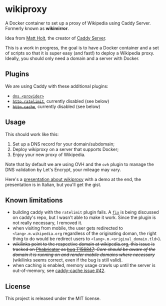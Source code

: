 # wikiproxy

A Docker container to set up a proxy of Wikipedia using Caddy Server. Formerly
known as **wikimirror**.

Idea from [Matt Holt](https://twitter.com/mholt6/status/858356637937016832), the
creator of [Caddy Server](https://caddyserver.com/).

This is a work in progress, the goal is to have a Docker container and a set of
scripts so that it is super easy (and fast!) to deploy a Wikipedia proxy.
Ideally, you should only need a domain and a server with Docker.

## Plugins

We are using Caddy with these additional plugins:

* [`dns <provider>`](https://caddyserver.com/docs/tls.dns.ovh)
* <s>[`http.ratelimit`](https://caddyserver.com/docs/http.ratelimit)</s>,
currently disabled (see below)
* <s>[`http.cache`](https://caddyserver.com/docs/http.cache)</s>, currently
disabled (see below)

## Usage

This should work like this:

1. Set up a DNS record for your domain/subdomain;
2. Deploy wikiproxy on a server that supports Docker;
3. Enjoy your new proxy of Wikipedia.

Note that by default we are using OVH and the `ovh` plugin to manage the DNS
validation by Let's Encrypt, your mileage may vary.

Here's a [presentation about wikiproxy](https://commons.wikimedia.org/wiki/File:ItWikiCon_2020_-_Wikiproxy.pdf)
with a demo at the end, the presentation is in Italian, but you'll get the gist.

## Known limitations

* building caddy with the `ratelimit` plugin fails. A [`fix`](https://github.com/abiosoft/caddy-docker/pull/223)
  is being discussed on caddy's repo, but I wasn't able to make it work. Since
  the plugin is not really necessary, I removed it.
* when visiting from mobile, the user gets redirected to
  `<lang>.m.wikipedia.org` regardless of the originating doman, the right thing
  to do would be redirect users to `<lang>.m.<original_domain.tld>`).
* <s>wikilinks point to the respective domain at wikipedia.org, this issue is
  tracked on [Phabricator][Phabricator] as [bug T156847][T156847]: _Core should
  be aware of the domain it is running on and render mobile domains where
  necessary_</s> (wikilinks seems correct, even if the bug is still valid).
* when caching is enabled, memory usage crawls up until the server is
  out-of-memory, see [caddy-cache issue #42](https://github.com/nicolasazrak/caddy-cache/issues/42#issuecomment-531730785).

## License

This project is released under the MIT license.

[CaddyForum]: https://caddy.community/t/how-to-serve-many-subdomains/2169
[LE_rate_limit]: https://letsencrypt.org/docs/rate-limits/
[Phabricator]: https://phabricator.wikimedia.org/
[T156847]: https://phabricator.wikimedia.org/T156847
